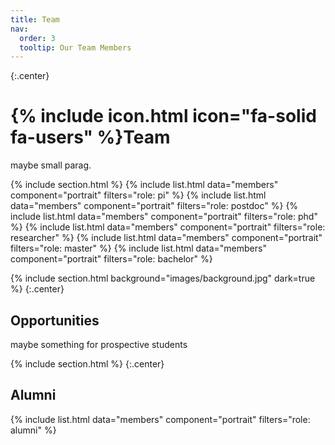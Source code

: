 ```yaml
---
title: Team
nav:
  order: 3
  tooltip: Our Team Members
---
```


{:.center}
# {% include icon.html icon="fa-solid fa-users" %}Team
maybe small parag.



{% include section.html %}
{% include list.html data="members" component="portrait" filters="role: pi" %}
{% include list.html data="members" component="portrait" filters="role: postdoc" %}
{% include list.html data="members" component="portrait" filters="role: phd" %}
{% include list.html data="members" component="portrait" filters="role: researcher" %}
{% include list.html data="members" component="portrait" filters="role: master" %}
{% include list.html data="members" component="portrait" filters="role: bachelor" %}



{% include section.html background="images/background.jpg" dark=true %}
{:.center}
## Opportunities
maybe something for prospective students



{% include section.html %}
{:.center}
## Alumni
{% include list.html data="members" component="portrait" filters="role: alumni" %}

